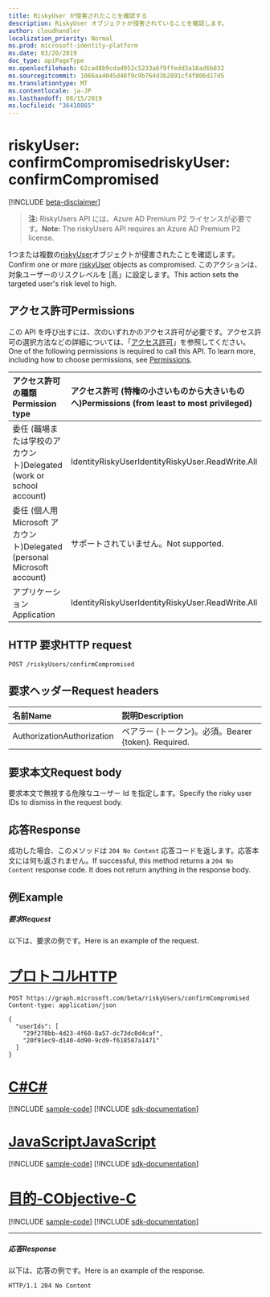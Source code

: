 ```yaml
---
title: RiskyUser が侵害されたことを確認する
description: RiskyUser オブジェクトが侵害されていることを確認します。
author: cloudhandler
localization_priority: Normal
ms.prod: microsoft-identity-platform
ms.date: 03/20/2019
doc_type: apiPageType
ms.openlocfilehash: 62cad8b9cdad952c5233a6f9ffedd3a16ad6b832
ms.sourcegitcommit: 1066aa4045d48f9c9b764d3b2891cf4f806d17d5
ms.translationtype: MT
ms.contentlocale: ja-JP
ms.lasthandoff: 08/15/2019
ms.locfileid: "36410865"
---
```

# <a name="riskyuser-confirmcompromised"></a><span data-ttu-id="4b789-103">riskyUser: confirmCompromised</span><span class="sxs-lookup"><span data-stu-id="4b789-103">riskyUser: confirmCompromised</span></span>

[!INCLUDE [beta-disclaimer](../../includes/beta-disclaimer.md)]

><span data-ttu-id="4b789-104">**注:** RiskyUsers API には、Azure AD Premium P2 ライセンスが必要です。</span><span class="sxs-lookup"><span data-stu-id="4b789-104">**Note:** The riskyUsers API requires an Azure AD Premium P2 license.</span></span>

<span data-ttu-id="4b789-105">1つまたは複数の[riskyUser](../resources/riskyuser.md)オブジェクトが侵害されたことを確認します。</span><span class="sxs-lookup"><span data-stu-id="4b789-105">Confirm one or more [riskyUser](../resources/riskyuser.md) objects as compromised.</span></span> <span data-ttu-id="4b789-106">このアクションは、対象ユーザーのリスクレベルを [高」に設定します。</span><span class="sxs-lookup"><span data-stu-id="4b789-106">This action sets the targeted user's risk level to high.</span></span>

## <a name="permissions"></a><span data-ttu-id="4b789-107">アクセス許可</span><span class="sxs-lookup"><span data-stu-id="4b789-107">Permissions</span></span>
<span data-ttu-id="4b789-p102">この API を呼び出すには、次のいずれかのアクセス許可が必要です。アクセス許可の選択方法などの詳細については、「[アクセス許可](/graph/permissions-reference)」を参照してください。</span><span class="sxs-lookup"><span data-stu-id="4b789-p102">One of the following permissions is required to call this API. To learn more, including how to choose permissions, see [Permissions](/graph/permissions-reference).</span></span>

|<span data-ttu-id="4b789-110">アクセス許可の種類</span><span class="sxs-lookup"><span data-stu-id="4b789-110">Permission type</span></span>      | <span data-ttu-id="4b789-111">アクセス許可 (特権の小さいものから大きいものへ)</span><span class="sxs-lookup"><span data-stu-id="4b789-111">Permissions (from least to most privileged)</span></span>              |
|:--------------------|:---------------------------------------------------------|
|<span data-ttu-id="4b789-112">委任 (職場または学校のアカウント)</span><span class="sxs-lookup"><span data-stu-id="4b789-112">Delegated (work or school account)</span></span> | <span data-ttu-id="4b789-113">IdentityRiskyUser</span><span class="sxs-lookup"><span data-stu-id="4b789-113">IdentityRiskyUser.ReadWrite.All</span></span>    |
|<span data-ttu-id="4b789-114">委任 (個人用 Microsoft アカウント)</span><span class="sxs-lookup"><span data-stu-id="4b789-114">Delegated (personal Microsoft account)</span></span> | <span data-ttu-id="4b789-115">サポートされていません。</span><span class="sxs-lookup"><span data-stu-id="4b789-115">Not supported.</span></span>    |
|<span data-ttu-id="4b789-116">アプリケーション</span><span class="sxs-lookup"><span data-stu-id="4b789-116">Application</span></span> | <span data-ttu-id="4b789-117">IdentityRiskyUser</span><span class="sxs-lookup"><span data-stu-id="4b789-117">IdentityRiskyUser.ReadWrite.All</span></span> |

## <a name="http-request"></a><span data-ttu-id="4b789-118">HTTP 要求</span><span class="sxs-lookup"><span data-stu-id="4b789-118">HTTP request</span></span>
<!-- { "blockType": "ignored" } -->
```http
POST /riskyUsers/confirmCompromised
```


## <a name="request-headers"></a><span data-ttu-id="4b789-119">要求ヘッダー</span><span class="sxs-lookup"><span data-stu-id="4b789-119">Request headers</span></span>
| <span data-ttu-id="4b789-120">名前</span><span class="sxs-lookup"><span data-stu-id="4b789-120">Name</span></span>      |<span data-ttu-id="4b789-121">説明</span><span class="sxs-lookup"><span data-stu-id="4b789-121">Description</span></span>|
|:----------|:----------|
| <span data-ttu-id="4b789-122">Authorization</span><span class="sxs-lookup"><span data-stu-id="4b789-122">Authorization</span></span>  | <span data-ttu-id="4b789-p103">ベアラー {トークン}。必須。</span><span class="sxs-lookup"><span data-stu-id="4b789-p103">Bearer {token}. Required.</span></span> |

## <a name="request-body"></a><span data-ttu-id="4b789-125">要求本文</span><span class="sxs-lookup"><span data-stu-id="4b789-125">Request body</span></span>
<span data-ttu-id="4b789-126">要求本文で無視する危険なユーザー Id を指定します。</span><span class="sxs-lookup"><span data-stu-id="4b789-126">Specify the risky user IDs to dismiss in the request body.</span></span>

## <a name="response"></a><span data-ttu-id="4b789-127">応答</span><span class="sxs-lookup"><span data-stu-id="4b789-127">Response</span></span>

<span data-ttu-id="4b789-p104">成功した場合、このメソッドは `204 No Content` 応答コードを返します。応答本文には何も返されません。</span><span class="sxs-lookup"><span data-stu-id="4b789-p104">If successful, this method returns a `204 No Content` response code. It does not return anything in the response body.</span></span>
## <a name="example"></a><span data-ttu-id="4b789-130">例</span><span class="sxs-lookup"><span data-stu-id="4b789-130">Example</span></span>
##### <a name="request"></a><span data-ttu-id="4b789-131">要求</span><span class="sxs-lookup"><span data-stu-id="4b789-131">Request</span></span>
<span data-ttu-id="4b789-132">以下は、要求の例です。</span><span class="sxs-lookup"><span data-stu-id="4b789-132">Here is an example of the request.</span></span>

# <a name="httptabhttp"></a>[<span data-ttu-id="4b789-133">プロトコル</span><span class="sxs-lookup"><span data-stu-id="4b789-133">HTTP</span></span>](#tab/http)
<!-- {
  "blockType": "request",
  "name": "confirm_riskyuser"
}-->
```http
POST https://graph.microsoft.com/beta/riskyUsers/confirmCompromised
Content-type: application/json

{
  "userIds": [
    "29f270bb-4d23-4f68-8a57-dc73dc0d4caf",
    "20f91ec9-d140-4d90-9cd9-f618587a1471"
  ]
}
```
# <a name="ctabcsharp"></a>[<span data-ttu-id="4b789-134">C#</span><span class="sxs-lookup"><span data-stu-id="4b789-134">C#</span></span>](#tab/csharp)
[!INCLUDE [sample-code](../includes/snippets/csharp/confirm-riskyuser-csharp-snippets.md)]
[!INCLUDE [sdk-documentation](../includes/snippets/snippets-sdk-documentation-link.md)]

# <a name="javascripttabjavascript"></a>[<span data-ttu-id="4b789-135">JavaScript</span><span class="sxs-lookup"><span data-stu-id="4b789-135">JavaScript</span></span>](#tab/javascript)
[!INCLUDE [sample-code](../includes/snippets/javascript/confirm-riskyuser-javascript-snippets.md)]
[!INCLUDE [sdk-documentation](../includes/snippets/snippets-sdk-documentation-link.md)]

# <a name="objective-ctabobjc"></a>[<span data-ttu-id="4b789-136">目的-C</span><span class="sxs-lookup"><span data-stu-id="4b789-136">Objective-C</span></span>](#tab/objc)
[!INCLUDE [sample-code](../includes/snippets/objc/confirm-riskyuser-objc-snippets.md)]
[!INCLUDE [sdk-documentation](../includes/snippets/snippets-sdk-documentation-link.md)]

---

##### <a name="response"></a><span data-ttu-id="4b789-137">応答</span><span class="sxs-lookup"><span data-stu-id="4b789-137">Response</span></span>
<span data-ttu-id="4b789-138">以下は、応答の例です。</span><span class="sxs-lookup"><span data-stu-id="4b789-138">Here is an example of the response.</span></span>
<!-- {
  "blockType": "response",
  "truncated": true
} -->
```http
HTTP/1.1 204 No Content
```

<!-- uuid: 8fcb5dbc-d5aa-4681-8e31-b001d5168d79
2015-10-25 14:57:30 UTC -->
<!-- {
  "type": "#page.annotation",
  "description": "Confirm compromised riskyUsers",
  "keywords": "",
  "section": "documentation",
  "tocPath": "",
  "suppressions": [
  ]
}-->
